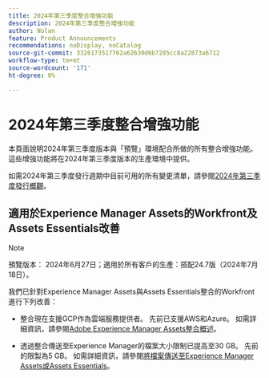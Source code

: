 ```yaml
---
title: 2024年第三季度整合增強功能
description: 2024年第三季度整合增強功能
author: Nolan
feature: Product Announcements
recommendations: noDisplay, noCatalog
source-git-commit: 3326173517762a62630d6b7285cc8a22873a6712
workflow-type: tm+mt
source-wordcount: '171'
ht-degree: 0%

---
```


# 2024年第三季度整合增強功能

本頁面說明2024年第三季度版本與「預覽」環境配合所做的所有整合增強功能。 這些增強功能將在2024年第三季度版本的生產環境中提供。

如需2024年第三季度發行週期中目前可用的所有變更清單，請參閱[2024年第三季度發行概觀](/help/quicksilver/product-announcements/product-releases/24-q3-release-activity/24-q3-release-overview.md)。

## 適用於Experience Manager Assets的Workfront及Assets Essentials改善

>[!NOTE]
>
>預覽版本： 2024年6月27日；適用於所有客戶的生產：搭配24.7版（2024年7月18日）。

我們已針對Experience Manager Assets與Assets Essentials整合的Workfront進行下列改善：

* 整合現在支援GCP作為雲端服務提供者。 先前已支援AWS和Azure。 如需詳細資訊，請參閱[&#x200B; Adobe Experience Manager Assets整合概述](/help/quicksilver/documents/adobe-workfront-for-experience-manager-assets-essentials/aem-asset-integrations.md)。

* 透過整合傳送至Experience Manager的檔案大小限制已提高至30 GB。 先前的限製為5 GB。 如需詳細資訊，請參閱[將檔案傳送至Experience Manager Assets或Assets Essentials](/help/quicksilver/documents/adobe-workfront-for-experience-manager-assets-essentials/send-to-aem.md)。
